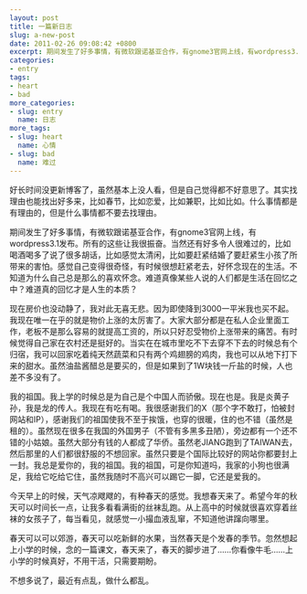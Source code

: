 ```yaml
---
layout: post
title: 一篇新日志
slug: a-new-post
date: 2011-02-26 09:08:42 +0800
excerpt: 期间发生了好多事情，有微软跟诺基亚合作，有gnome3官网上线，有wordpress3.1发布。所有的这些让我很振奋。当然还有好多令人很难过的，比如喝酒喝多了说了很多胡话，比如感觉太清闲，比如要赶紧结婚了要赶紧生小孩了所带来的害怕。感觉自己变得很奇怪，有时候很想赶紧老去，好怀念现在的生活。不知道为什么自己总是那么的喜欢怀念。难道真像某些人说的人们都是生活在回忆之中？难道真的回忆才是人生的本质？
categories:
- entry
tags:
- heart
- bad
more_categories:
- slug: entry
  name: 日志
more_tags:
- slug: heart
  name: 心情
- slug: bad
  name: 难过
---
```


好长时间没更新博客了，虽然基本上没人看，但是自己觉得都不好意思了。其实找理由也能找出好多来，比如春节，比如恋爱，比如兼职，比如比如。什么事情都是有理由的，但是什么事情都不要去找理由。

期间发生了好多事情，有微软跟诺基亚合作，有gnome3官网上线，有wordpress3.1发布。所有的这些让我很振奋。当然还有好多令人很难过的，比如喝酒喝多了说了很多胡话，比如感觉太清闲，比如要赶紧结婚了要赶紧生小孩了所带来的害怕。感觉自己变得很奇怪，有时候很想赶紧老去，好怀念现在的生活。不知道为什么自己总是那么的喜欢怀念。难道真像某些人说的人们都是生活在回忆之中？难道真的回忆才是人生的本质？


现在房价也没动静了，我对此无喜无悲。因为即使降到3000一平米我也买不起。我现在唯一在乎的就是物价上涨的太厉害了。大家大部分都是在私人企业里面工作，老板不是那么容易的就提高工资的，所以只好忍受物价上涨带来的痛苦。有时候觉得自己家在农村还是挺好的。当实在在城市里吃不下去穿不下去的时候总有个归宿，我可以回家吃着纯天然蔬菜和只有两个鸡翅膀的鸡肉，我也可以从地下打下来的甜水。虽然油盐酱醋总是要买的，但是如果到了1W块钱一斤盐的时候，人也差不多没有了。

我的祖国。我上学的时候总是为自己是个中国人而骄傲。现在也是。我是炎黄子孙，我是龙的传人。我现在有吃有喝。我很感谢我们的X（那个字不敢打，怕被封网站和IP），感谢我们的祖国使我不至于挨饿，也穿的很暖，住的也不错（虽然是租的）。虽然现在很多在我国的外国男子（不管有多黑多丑陋），旁边都有一个还不错的小姑娘。虽然大部分有钱的人都成了华侨。虽然老JIANG跑到了TAIWAN去，然后那里的人们都很舒服的不想回家。虽然只要是个国际比较好的网站你都要封上一封。我总是爱你的，我的祖国。我的祖国，可是你知道吗，我家的小狗也很满足，我给它吃给它住，虽然我随时不高兴可以踢它一脚，它还是爱我的。

今天早上的时候，天气凉飕飕的，有种春天的感觉。我想春天来了。希望今年的秋天可以时间长一点，让我多看看满街的丝袜乱跑。从上高中的时候就很喜欢穿着丝袜的女孩子了，每当看见，就感觉一小撮血液乱窜，不知道他讲蹿向哪里。

春天可以可以郊游，春天可以吃新鲜的水果，当然春天是个发春的季节。忽然想起上小学的时候，念的一篇课文，春天来了，春天的脚步进了……你看像牛毛……上小学的时候真好，不用干活，只需要期盼。

不想多说了，最近有点乱，做什么都乱。
